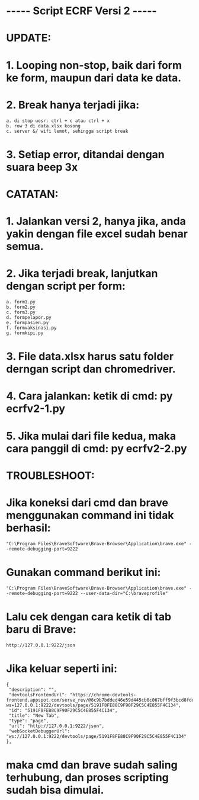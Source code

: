 # ----- Script ECRF Versi 2 ----- 
#
# UPDATE:
# 1. Looping non-stop, baik dari form ke form, maupun dari data ke data.
# 2. Break hanya terjadi jika: 
    a. di stop uesr: ctrl + c atau ctrl + x
    b. row 3 di data.xlsx kosong
    c. server &/ wifi lemot, sehingga script break
# 3. Setiap error, ditandai dengan suara beep 3x
#
# CATATAN:
# 1. Jalankan versi 2, hanya jika, anda yakin dengan file excel sudah benar semua.
# 2. Jika terjadi break, lanjutkan dengan script per form:
    a. form1.py
    b. form2.py
    c. form3.py
    d. formpelapor.py
    e. formpasien.py
    f. formvaksinasi.py
    g. formkipi.py
# 3. File data.xlsx harus satu folder derngan script dan chromedriver.
# 4. Cara jalankan: ketik di cmd: py ecrfv2-1.py
# 5. Jika mulai dari file kedua, maka cara panggil di cmd: py ecrfv2-2.py
#
# TROUBLESHOOT:
# Jika koneksi dari cmd dan brave menggunakan command ini tidak berhasil:
    "C:\Program Files\BraveSoftware\Brave-Browser\Application\brave.exe" --remote-debugging-port=9222
# Gunakan command berikut ini:
    "C:\Program Files\BraveSoftware\Brave-Browser\Application\brave.exe" --remote-debugging-port=9222 --user-data-dir="C:\braveprofile"
# Lalu cek dengan cara ketik di tab baru di Brave:
    http://127.0.0.1:9222/json
# Jika keluar seperti ini:
    {
     "description": "",
     "devtoolsFrontendUrl": "https://chrome-devtools-frontend.appspot.com/serve_rev/@6c9b7bdded46e59d445cb0c067bff9f3bcd8fdd/inspector.html?ws=127.0.0.1:9222/devtools/page/5191F8FE88C9F90F29C5C4E855F4C134",
     "id": "5191F8FE88C9F90F29C5C4E855F4C134",
     "title": "New Tab",
     "type": "page",
     "url": "http://127.0.0.1:9222/json",
     "webSocketDebuggerUrl": "ws://127.0.0.1:9222/devtools/page/5191F8FE88C9F90F29C5C4E855F4C134"
    },
# maka cmd dan brave sudah saling terhubung, dan proses scripting sudah bisa dimulai.
